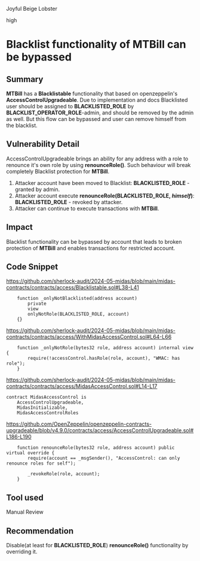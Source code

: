 Joyful Beige Lobster

high

# Blacklist functionality of MTBill can be bypassed

## Summary
**MTBill** has a **Blacklistable** functionality that based on openzeppelin's **AccessControlUpgradeable**. 
Due to implementation and docs Blacklisted user should be assigned to **BLACKLISTED_ROLE** by **BLACKLIST_OPERATOR_ROLE**-admin, and should be removed by the admin as well. 
But this flow can be bypassed and user can remove himself from the blacklist.

## Vulnerability Detail
AccessControlUpgradeable brings an ability for any address with a role to renounce it's own role by using **renounceRole()**. Such behaviour will break completely Blacklist protection for **MTBill**.

1. Attacker account have been moved to Blacklist: **BLACKLISTED_ROLE** - granted by admin.
2. Attacker account execute **renounceRole(BLACKLISTED_ROLE, *himself*)**: **BLACKLISTED_ROLE** - revoked by attacker.
3. Attacker can continue to execute transactions with **MTBill**.

## Impact
Blacklist functionality can be bypassed by account that leads to broken protection of **MTBill** and enables transactions for restricted account.

## Code Snippet
https://github.com/sherlock-audit/2024-05-midas/blob/main/midas-contracts/contracts/access/Blacklistable.sol#L38-L41
```solidity
    function _onlyNotBlacklisted(address account)
        private
        view
        onlyNotRole(BLACKLISTED_ROLE, account)
    {}
```
https://github.com/sherlock-audit/2024-05-midas/blob/main/midas-contracts/contracts/access/WithMidasAccessControl.sol#L64-L66
```solidity
    function _onlyNotRole(bytes32 role, address account) internal view {
        require(!accessControl.hasRole(role, account), "WMAC: has role");
    }
```
https://github.com/sherlock-audit/2024-05-midas/blob/main/midas-contracts/contracts/access/MidasAccessControl.sol#L14-L17
```solidity
contract MidasAccessControl is
    AccessControlUpgradeable,
    MidasInitializable,
    MidasAccessControlRoles
```
https://github.com/OpenZeppelin/openzeppelin-contracts-upgradeable/blob/v4.9.0/contracts/access/AccessControlUpgradeable.sol#L186-L190
```solidity
    function renounceRole(bytes32 role, address account) public virtual override {
        require(account == _msgSender(), "AccessControl: can only renounce roles for self");

        _revokeRole(role, account);
    }
```

## Tool used

Manual Review

## Recommendation
Disable(at least for **BLACKLISTED_ROLE**) **renounceRole()** functionality by overriding it.